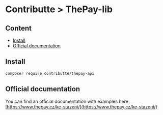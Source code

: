 # Contributte > ThePay-lib

## Content

- [Install](#install)
- [Official documentation](#official-documentation)

## Install

```
composer require contributte/thepay-api
```

## Official documentation

You can find an official documentation with examples here [https://www.thepay.cz/ke-stazeni/](https://www.thepay.cz/ke-stazeni/)
